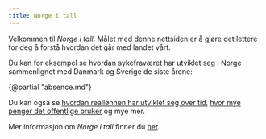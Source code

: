 ```yaml
---
title: Norge i tall
---
```


Velkommen til _Norge i tall_. Målet med denne nettsiden er å gjøre det lettere for deg å forstå hvordan det går med landet vårt.

Du kan for eksempel se hvordan sykefraværet har utviklet seg i Norge sammenlignet med Danmark og Sverige de siste årene:

{@partial "absence.md"}

Du kan også se [hvordan reallønnen har utviklet seg over tid](/reallønn/), [hvor mye penger det offentlige bruker](/offentlige-utgifter/) og mye mer.

Mer informasjon om _Norge i tall_ finner du [her](/om-norge-i-tall/).
